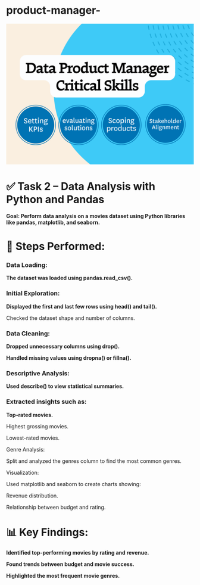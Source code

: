 # product-manager-
![product-manager](https://github.com/muhamedhateem/product-manager-/blob/53c23ad728804969bf5047cac621d2d0feb2e66e/7-Steps-to-Data-Warehouse-Testing-3-1024x768.png)

# ✅ Task 2 – Data Analysis with Python and Pandas
**Goal:
Perform data analysis on a movies dataset using Python libraries like pandas, matplotlib, and seaborn.**

# 📌 Steps Performed:
### Data Loading:

**The dataset was loaded using pandas.read_csv().**

### Initial Exploration:

**Displayed the first and last few rows using head() and tail().**

Checked the dataset shape and number of columns.

### Data Cleaning:

**Dropped unnecessary columns using drop().**

 **Handled missing values using dropna() or fillna().** 

### Descriptive Analysis:

**Used describe() to view statistical summaries.**

### Extracted insights such as:

**Top-rated movies.**

Highest grossing movies.

Lowest-rated movies.

Genre Analysis:

Split and analyzed the genres column to find the most common genres.

Visualization:

Used matplotlib and seaborn to create charts showing:

Revenue distribution.

Relationship between budget and rating.

# 📊 Key Findings:
**Identified top-performing movies by rating and revenue.**

**Found trends between budget and movie success.**

**Highlighted the most frequent movie genres.**
